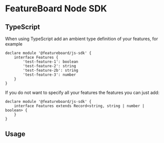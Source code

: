 # FeatureBoard Node SDK

## TypeScript

When using TypeScript add an ambient type definition of your features, for example

```
declare module '@featureboard/js-sdk' {
    interface Features {
        'test-feature-1': boolean
        'test-feature-2': string
        'test-feature-2b': string
        'test-feature-3': number
    }
}
```

If you do not want to specify all your features the features you can just add:

```
declare module '@featureboard/js-sdk' {
    interface Features extends Record<string, string | number | boolean> {
    }
}
```

## Usage
